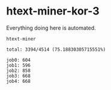 # htext-miner-kor-3

Everything doing here is automated.

```
htext-miner

total: 3394/4514 (75.18830305715551%)

job0: 604
job1: 596
job2: 858
job3: 668
job4: 668
```